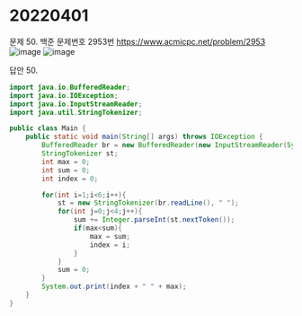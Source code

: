 20220401
========
문제 50. 백준 문제번호 2953번 https://www.acmicpc.net/problem/2953
<br/>
![image](https://user-images.githubusercontent.com/65878311/161093453-4dbe76f9-910d-44fd-87f5-cb525ce8c5b1.png)
![image](https://user-images.githubusercontent.com/65878311/161093489-e20dad70-d0c4-4657-820a-d4f5c9698375.png)


답안 50.

~~~java
import java.io.BufferedReader;
import java.io.IOException;
import java.io.InputStreamReader;
import java.util.StringTokenizer;

public class Main {
    public static void main(String[] args) throws IOException {
        BufferedReader br = new BufferedReader(new InputStreamReader(System.in));
        StringTokenizer st;
        int max = 0;
        int sum = 0;
        int index = 0;

        for(int i=1;i<6;i++){
            st = new StringTokenizer(br.readLine(), " ");
            for(int j=0;j<4;j++){
                sum += Integer.parseInt(st.nextToken());
                if(max<sum){
                    max = sum;
                    index = i;
                }
            }
            sum = 0;
        }
        System.out.print(index + " " + max);
    }
}

~~~
